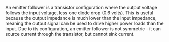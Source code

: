 
An emitter follower is a transistor configuration where the output voltage follows the input voltage, less one diode drop (0.6 volts). This is useful because the output impedance is much lower than the input impedance, meaning the output signal can be used to drive higher power loads than the input.
Due to its configuration, an emitter follower is not symmetric - it can source current through the transistor, but cannot sink current.
